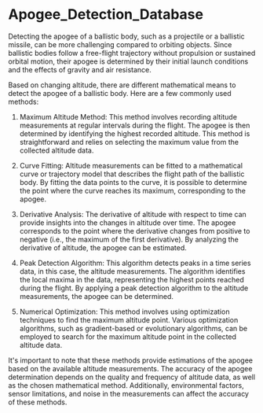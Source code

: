 # Apogee_Detection_Database

Detecting the apogee of a ballistic body, such as a projectile or a ballistic missile, can be more challenging compared to orbiting objects. Since ballistic bodies follow a free-flight trajectory without propulsion or sustained orbital motion, their apogee is determined by their initial launch conditions and the effects of gravity and air resistance.

Based on changing altitude, there are different mathematical means to detect the apogee of a ballistic body. Here are a few commonly used methods:

1. Maximum Altitude Method: This method involves recording altitude measurements at regular intervals during the flight. The apogee is then determined by identifying the highest recorded altitude. This method is straightforward and relies on selecting the maximum value from the collected altitude data.

2. Curve Fitting: Altitude measurements can be fitted to a mathematical curve or trajectory model that describes the flight path of the ballistic body. By fitting the data points to the curve, it is possible to determine the point where the curve reaches its maximum, corresponding to the apogee.

3. Derivative Analysis: The derivative of altitude with respect to time can provide insights into the changes in altitude over time. The apogee corresponds to the point where the derivative changes from positive to negative (i.e., the maximum of the first derivative). By analyzing the derivative of altitude, the apogee can be estimated.

4. Peak Detection Algorithm: This algorithm detects peaks in a time series data, in this case, the altitude measurements. The algorithm identifies the local maxima in the data, representing the highest points reached during the flight. By applying a peak detection algorithm to the altitude measurements, the apogee can be determined.

5. Numerical Optimization: This method involves using optimization techniques to find the maximum altitude point. Various optimization algorithms, such as gradient-based or evolutionary algorithms, can be employed to search for the maximum altitude point in the collected altitude data.

It's important to note that these methods provide estimations of the apogee based on the available altitude measurements. The accuracy of the apogee determination depends on the quality and frequency of altitude data, as well as the chosen mathematical method. Additionally, environmental factors, sensor limitations, and noise in the measurements can affect the accuracy of these methods.
